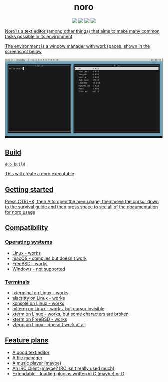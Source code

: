 <h1 align="center">noro</h1>

<p align="center">
	<img src="https://img.shields.io/github/license/yeti0904/noro">
	<img src="https://img.shields.io/github/issues/yeti0904/noro">
	<img src="https://img.shields.io/github/issues-pr/yeti0904/noro">
	<a href="https://justforfunnoreally.dev"><img src="https://img.shields.io/badge/justforfunnoreally-dev-9ff"</a>
</p>

Noro is a text editor (among other things) that aims to make many common tasks possible
in its environment

The environment is a window manager with workspaces, shown in the screenshot below

![image](images/screenshot.png)

## Build
```
dub build
```
This will create a noro executable

## Getting started
Press CTRL+K, then A to open the menu page, then move the cursor down to the survival
guide and then press space to see all of the documentation for noro usage

## Compatibility
### Operating systems
- Linux - works
- macOS - compiles but doesn't work
- FreeBSD - works
- Windows - not supported

### Terminals
- lxterminal on Linux - works
- alacritty on Linux - works
- konsole on Linux - works
- mlterm on Linux - works, but cursor invisible
- xterm on Linux - works, but some characters are broken
- xterm on FreeBSD - works
- yterm on Linux - doesn't work at all

## Feature plans
- A good text editor
- A file manager
- A music player (maybe)
- An IRC client (maybe? IRC isn't really used much)
- Extendable - loading plugins written in C (maybe) or D
